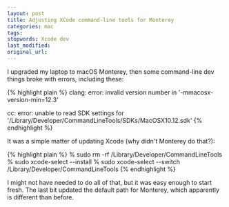 ```yaml
---
layout: post
title: Adjusting XCode command-line tools for Monterey
categories: mac
tags:
stopwords: Xcode dev
last_modified:
original_url:
---
```


I upgraded my laptop to macOS Monterey, then some command-line dev things broke with errors, including these:

{% highlight plain %}
clang: error: invalid version number in '-mmacosx-version-min=12.3'

cc: error: unable to read SDK settings for '/Library/Developer/CommandLineTools/SDKs/MacOSX10.12.sdk'
{% endhighlight %}

It was a simple matter of updating Xcode (why didn't Monterey do that?):

{% highlight plain %}
% sudo rm -rf /Library/Developer/CommandLineTools
% sudo xcode-select --install
% sudo xcode-select --switch /Library/Developer/CommandLineTools
{% endhighlight %}

I might not have needed to do all of that, but it was easy enough to start fresh. The last bit updated the default path for Monterey, which apparently is different than before.
